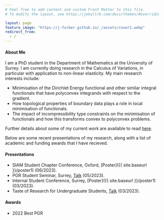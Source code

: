 ```yaml
---
# Feel free to add content and custom Front Matter to this file.
# To modify the layout, see https://jekyllrb.com/docs/themes/#overriding-theme-defaults

layout: page
feature_image: "https://j-furber.github.io/_/assets/cover1.webp"
redirect_from:
  - /
---
```


#### About Me

I am a PhD student in the Department of Mathematics at the University of Surrey. I am currently doing research in the Calculus of Variations, in particular with application to non-linear elasticity. My main research interests include:
- Minimisation of the Dirichlet Energy functional and other similar integral functionals that have polyconvex integrands with respect to the gradient.
- How topological properties of boundary data plays a role in local minimisation of functionals.
- The impact of incompressibility type constraints on the minimisation of functionals and how this transforms convex to polyconvex problems.

Further details about some of my current work are available to read [here](/assets/confirmation.pdf).

Below are some recent presentations of my research, along with a list of academic and funding awards that I have recieved.

#### Presentations

- SIAM Student Chapter Conference, Oxford, [Poster]({{ site.baseurl }}/poster1) (06/2023).
- PGR Student Seminar, Surrey, [Talk](/assets/seminar.pdf) (05/2023).
- Internal Student Conference, Surrey, [Poster]({{ site.baseurl }}/poster1) (03/2023).
- Taste of Research for Undergraduate Students, [Talk](/assets/torus.pdf) (03/2023).

#### Awards

- 2022 Best PGR
